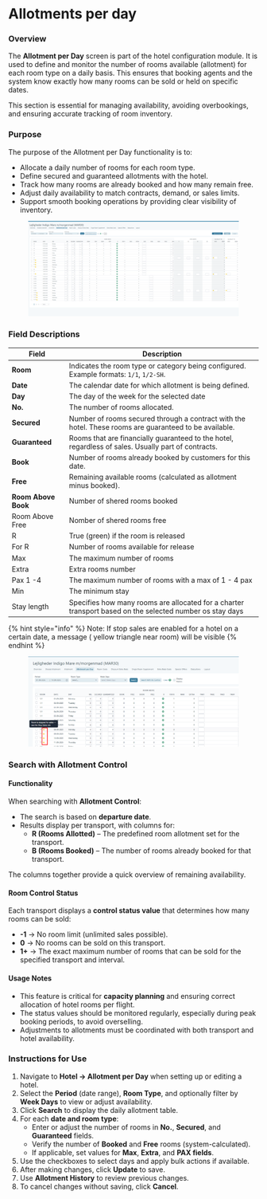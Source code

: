 # Allotments per day

### **Overview**

The **Allotment per Day** screen is part of the hotel configuration module. It is used to define and monitor the number of rooms available (allotment) for each room type on a daily basis. This ensures that booking agents and the system know exactly how many rooms can be sold or held on specific dates.

This section is essential for managing availability, avoiding overbookings, and ensuring accurate tracking of room inventory.

### **Purpose**

The purpose of the Allotment per Day functionality is to:

* Allocate a daily number of rooms for each room type.
* Define secured and guaranteed allotments with the hotel.
* Track how many rooms are already booked and how many remain free.
* Adjust daily availability to match contracts, demand, or sales limits.
* Support smooth booking operations by providing clear visibility of inventory.

<figure><img src="../../../.gitbook/assets/image (1) (1) (1).png" alt=""><figcaption></figcaption></figure>

### **Field Descriptions**

| Field                | Description                                                                                              |
| -------------------- | -------------------------------------------------------------------------------------------------------- |
| **Room**             | Indicates the room type or category being configured. Example formats: `1/1`, `1/2-SH`.                  |
| **Date**             | The calendar date for which allotment is being defined.                                                  |
| **Day**              | The day of the week for the selected date                                                                |
| **No.**              | The number of rooms allocated.                                                                           |
| **Secured**          | Number of rooms secured through a contract with the hotel. These rooms are guaranteed to be available.   |
| **Guaranteed**       | Rooms that are financially guaranteed to the hotel, regardless of sales. Usually part of contracts.      |
| **Book**             | Number of rooms already booked by customers for this date.                                               |
| **Free**             | Remaining available rooms (calculated as allotment minus booked).                                        |
| **Room Above  Book** | Number of shered rooms booked                                                                            |
| Room Above Free      | Nomber of shered rooms free                                                                              |
| R                    | True (green) if the room is released                                                                     |
| For R                | Number of rooms available for release                                                                    |
| Max                  | The maximum number of rooms                                                                              |
| Extra                | Extra rooms number                                                                                       |
| Pax 1 -4             | The maximum number of rooms with a max of  1 - 4 pax                                                     |
| Min                  | The minimum stay                                                                                         |
| Stay length          | Specifies how many rooms are allocated for a charter transport based on the selected number os stay days |

{% hint style="info" %}
Note: If stop sales are enabled for a hotel on a certain date, a message ( yellow triangle near room) will be visible&#x20;
{% endhint %}

<figure><img src="../../../.gitbook/assets/image (1) (1) (1) (1).png" alt=""><figcaption></figcaption></figure>



### Search with Allotment Control

#### **Functionality**

When searching with **Allotment Control**:

* The search is based on **departure date**.
* Results display per transport, with columns for:
  * **R (Rooms Allotted)** – The predefined room allotment set for the transport.
  * **B (Rooms Booked)** – The number of rooms already booked for that transport.

The columns together provide a quick overview of remaining availability.

#### **Room Control Status**

Each transport displays a **control status value** that determines how many rooms can be sold:

* **-1** → No room limit (unlimited sales possible).
* **0** → No rooms can be sold on this transport.
* **1+** → The exact maximum number of rooms that can be sold for the specified transport and interval.

#### **Usage Notes**

* This feature is critical for **capacity planning** and ensuring correct allocation of hotel rooms per flight.
* The status values should be monitored regularly, especially during peak booking periods, to avoid overselling.
* Adjustments to allotments must be coordinated with both transport and hotel availability.

### **Instructions for Use**

1. Navigate to **Hotel → Allotment per Day** when setting up or editing a hotel.
2. Select the **Period** (date range), **Room Type**, and optionally filter by **Week Days** to view or adjust availability.
3. Click **Search** to display the daily allotment table.
4. For each **date and room type**:
   * Enter or adjust the number of rooms in **No.**, **Secured**, and **Guaranteed** fields.
   * Verify the number of **Booked** and **Free** rooms (system-calculated).
   * If applicable, set values for **Max**, **Extra**, and **PAX fields**.
5. Use the checkboxes to select days and apply bulk actions if available.
6. After making changes, click **Update** to save.
7. Use **Allotment History** to review previous changes.
8. To cancel changes without saving, click **Cancel**.
